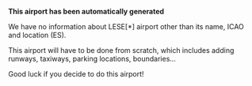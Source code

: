 **This airport has been automatically generated**

We have no information about LESE[*] airport other than its name, ICAO and location (ES).

This airport will have to be done from scratch, which includes adding runways, taxiways, parking locations, boundaries...

Good luck if you decide to do this airport!
